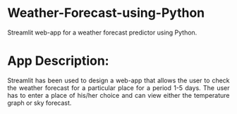 # Weather-Forecast-using-Python
Streamlit web-app for a weather forecast predictor using Python.

# App Description:

<p align="justify">Streamlit has been used to design a web-app that allows the user to check the weather forecast for a particular place for a period 1-5 days. The user has to enter a place of his/her choice and can view either the temperature graph or sky forecast.</p>
